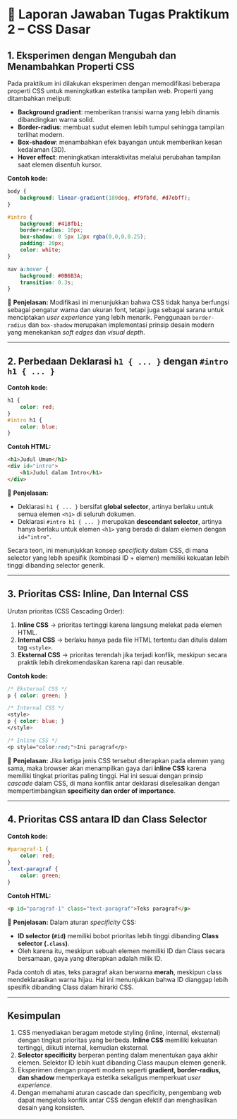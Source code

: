 
# 📖 Laporan Jawaban Tugas Praktikum 2 – CSS Dasar

## **1. Eksperimen dengan Mengubah dan Menambahkan Properti CSS**

Pada praktikum ini dilakukan eksperimen dengan memodifikasi beberapa properti CSS untuk meningkatkan estetika tampilan web. Properti yang ditambahkan meliputi:

* **Background gradient**: memberikan transisi warna yang lebih dinamis dibandingkan warna solid.
* **Border-radius**: membuat sudut elemen lebih tumpul sehingga tampilan terlihat modern.
* **Box-shadow**: menambahkan efek bayangan untuk memberikan kesan kedalaman (3D).
* **Hover effect**: meningkatkan interaktivitas melalui perubahan tampilan saat elemen disentuh kursor.

**Contoh kode:**

```css
body {
    background: linear-gradient(180deg, #f9fbfd, #d7ebff);
}

#intro {
    background: #418fb1;
    border-radius: 10px;
    box-shadow: 0 5px 12px rgba(0,0,0,0.25);
    padding: 20px;
    color: white;
}

nav a:hover {
    background: #0B6B3A;
    transition: 0.3s;
}
```

📖 **Penjelasan:**
Modifikasi ini menunjukkan bahwa CSS tidak hanya berfungsi sebagai pengatur warna dan ukuran font, tetapi juga sebagai sarana untuk menciptakan *user experience* yang lebih menarik. Penggunaan `border-radius` dan `box-shadow` merupakan implementasi prinsip desain modern yang menekankan *soft edges* dan *visual depth*.

---

## **2. Perbedaan Deklarasi `h1 { ... }` dengan `#intro h1 { ... }`**

**Contoh kode:**

```css
h1 {
    color: red;
}
#intro h1 {
    color: blue;
}
```

**Contoh HTML:**

```html
<h1>Judul Umum</h1>
<div id="intro">
    <h1>Judul dalam Intro</h1>
</div>
```

📖 **Penjelasan:**

* Deklarasi `h1 { ... }` bersifat **global selector**, artinya berlaku untuk semua elemen `<h1>` di seluruh dokumen.
* Deklarasi `#intro h1 { ... }` merupakan **descendant selector**, artinya hanya berlaku untuk elemen `<h1>` yang berada di dalam elemen dengan `id="intro"`.

Secara teori, ini menunjukkan konsep *specificity* dalam CSS, di mana selector yang lebih spesifik (kombinasi ID + elemen) memiliki kekuatan lebih tinggi dibanding selector generik.

---

## **3. Prioritas CSS: Inline, Dan Internal CSS**

Urutan prioritas (CSS Cascading Order):

1. **Inline CSS** → prioritas tertinggi karena langsung melekat pada elemen HTML.
2. **Internal CSS** → berlaku hanya pada file HTML tertentu dan ditulis dalam tag `<style>`.
3. **Eksternal CSS** → prioritas terendah jika terjadi konflik, meskipun secara praktik lebih direkomendasikan karena rapi dan reusable.

**Contoh kode:**

```css
/* Eksternal CSS */
p { color: green; }

/* Internal CSS */
<style>
p { color: blue; }
</style>

/* Inline CSS */
<p style="color:red;">Ini paragraf</p>
```

📖 **Penjelasan:**
Jika ketiga jenis CSS tersebut diterapkan pada elemen yang sama, maka browser akan menampilkan gaya dari **inline CSS** karena memiliki tingkat prioritas paling tinggi. Hal ini sesuai dengan prinsip *cascade* dalam CSS, di mana konflik antar deklarasi diselesaikan dengan mempertimbangkan **specificity dan order of importance**.

---

## **4. Prioritas CSS antara ID dan Class Selector**

**Contoh kode:**

```css
#paragraf-1 {
    color: red;
}
.text-paragraf {
    color: green;
}
```

**Contoh HTML:**

```html
<p id="paragraf-1" class="text-paragraf">Teks paragraf</p>
```

📖 **Penjelasan:**
Dalam aturan *specificity* CSS:

* **ID selector (`#id`)** memiliki bobot prioritas lebih tinggi dibanding **Class selector (`.class`)**.
* Oleh karena itu, meskipun sebuah elemen memiliki ID dan Class secara bersamaan, gaya yang diterapkan adalah milik ID.

Pada contoh di atas, teks paragraf akan berwarna **merah**, meskipun class mendeklarasikan warna hijau. Hal ini menunjukkan bahwa ID dianggap lebih spesifik dibanding Class dalam hirarki CSS.

---

## **Kesimpulan**

1. CSS menyediakan beragam metode styling (inline, internal, eksternal) dengan tingkat prioritas yang berbeda. **Inline CSS** memiliki kekuatan tertinggi, diikuti internal, kemudian eksternal.
2. **Selector specificity** berperan penting dalam menentukan gaya akhir elemen. Selektor ID lebih kuat dibanding Class maupun elemen generik.
3. Eksperimen dengan properti modern seperti **gradient, border-radius, dan shadow** memperkaya estetika sekaligus memperkuat *user experience*.
4. Dengan memahami aturan cascade dan specificity, pengembang web dapat mengelola konflik antar CSS dengan efektif dan menghasilkan desain yang konsisten.
